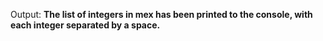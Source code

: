 Output: **The list of integers in mex has been printed to the console, with each integer separated by a space.**